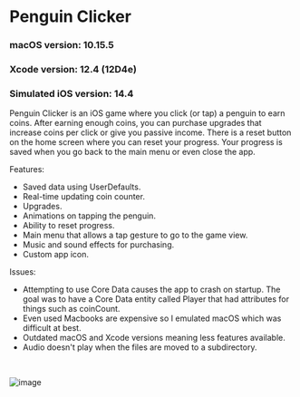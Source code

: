 # Penguin Clicker
### macOS version: 10.15.5<br>
### Xcode version: 12.4 (12D4e)<br>
### Simulated iOS version: 14.4

Penguin Clicker is an iOS game where you click (or tap) a penguin to earn coins. After earning enough coins, you can purchase upgrades that increase coins per click or give you passive income. There is a reset button on the home screen where you can reset your progress. Your progress is saved when you go back to the main menu or even close the app.

Features:
- Saved data using UserDefaults.
- Real-time updating coin counter.
- Upgrades.
- Animations on tapping the penguin.
- Ability to reset progress.
- Main menu that allows a tap gesture to go to the game view.
- Music and sound effects for purchasing.
- Custom app icon.

Issues: 
- Attempting to use Core Data causes the app to crash on startup. The goal was to have a Core Data entity called Player that had attributes for things such as coinCount. 
- Even used Macbooks are expensive so I emulated macOS which was difficult at best.
- Outdated macOS and Xcode versions meaning less features available.
- Audio doesn't play when the files are moved to a subdirectory.
<br>

![image](https://github.com/rubbur/PenguinClicker/assets/33476040/c6730dbc-1efb-4768-b20d-b40526f86813)
